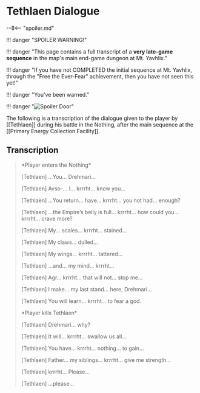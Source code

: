 # Tethlaen Dialogue

--8<-- "spoiler.md"

!!! danger "SPOILER WARNING!"

!!! danger "This page contains a full transcript of a **very late-game sequence** in the map's main end-game dungeon at Mt. Yavhlix."

!!! danger "If you have not COMPLETED the initial sequence at Mt. Yavhlix, through the "Free the Ever-Fear" achievement, then you have not seen this yet!"

!!! danger "You've been warned."

!!! danger "![Spoiler Door](/assets/img/spoiler_door.png)"

The following is a transcription of the dialogue given to the player by [[Tethlaen]] during his battle in the Nothing, after the main sequence at the [[Primary Energy Collection Facility]]. 

## Transcription
> \*Player enters the Nothing*
>
> [Tethlaen] …You… Drehmari…
>
> [Tethlaen] Avso-... I… krrrht… know you…
>
> [Tethlaen] …You return… have… krrrht… you not had… enough?
> 
> [Tethlaen] …the Empire’s belly is full… krrrht… how could you… krrrht… crave more?
>
> [Tethlaen] My… scales… krrrht… stained…
> 
> [Tethlaen] My claws… dulled…
>
> [Tethlaen] My wings… krrrht… tattered…
>
> [Tethlaen] …and… my mind… krrrht…
>
> [Tethlaen] Agr… krrrht… that will not… stop me…
>
> [Tethlaen] I make… my last stand… here, Drehmari…
>
> [Tethlaen] You will learn… krrrht… to fear a god.
>
> \*Player kills Tethlaen*
> 
> [Tethlaen] Drehmari… why?
>
> [Tethlaen] It will… krrrht… swallow us all…
>
> [Tethlaen] You have… krrrht… nothing… to gain…
>
> [Tethlaen] Father… my siblings… krrrht… give me strength…
>
> [Tethlaen] krrrht… Please…
>
> [Tethlaen] …please…
